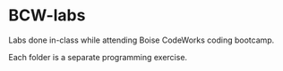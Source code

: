 # BCW-labs
Labs done in-class while attending Boise CodeWorks coding bootcamp.

Each folder is a separate programming exercise.
